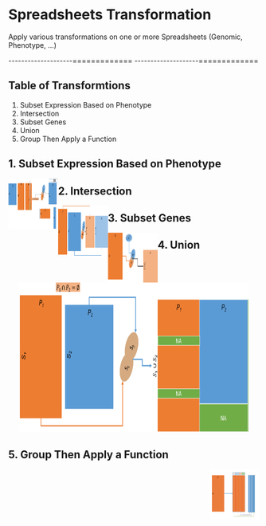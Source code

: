 # Spreadsheets Transformation
Apply various transformations on one or more Spreadsheets (Genomic, Phenotype, ...)

--------------------=============
--------------------=============

## Table of Transformtions

1. Subset Expression Based on Phenotype
2. Intersection
3. Subset Genes
4. Union
5. Group Then Apply a Function

## 1. Subset Expression Based on Phenotype

<img align="left" width="100" height="100" src="images/SubsetExpressionBasedonPhenotype.png">

## 2. Intersection

<img align="left" width="100" height="100" src="images/Intersection.png">

## 3. Subset Genes

<img align="left" width="100" height="100" src="images/SubsetGenes.png">


## 4. Union

<p align="center">
  <img width="460" height="300" src="images/Union.png">
</p>


## 5. Group Then Apply a Function

<img align="right" width="100" height="100" src="images/GroupThenApplyaFunction.png">



